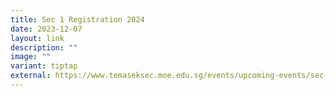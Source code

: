 ```yaml
---
title: Sec 1 Registration 2024
date: 2023-12-07
layout: link
description: ""
image: ""
variant: tiptap
external: https://www.temaseksec.moe.edu.sg/events/upcoming-events/sec-1-registration-2024/
---
```

